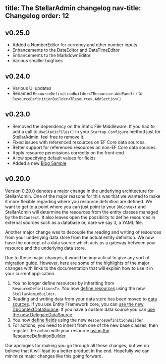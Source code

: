title: The StellarAdmin changelog
nav-title: Changelog
order: 12
---

## v0.25.0

* Added a NumberEditor for currency and other number inputs
* Enhancements to the DateEditor and DateTimeEditor
* Enhancements to the MarkdownEditor 
* Various smaller bugfixes

## v0.24.0

* Various UI updates
* Renamed `ResourceDefinitionBuilder<TResource>.AddPanel()` to `ResourceDefinitionBuilder<TResource>.AddSection()`

## v0.23.0

* Removed the dependency on the Static File Middleware. If you had to add a call to `UseStaticFiles()` in your `Startup.Configure` method just for StellarAdmin, feel free to remove it.
* Fixed issues with referenced resources on EF Core data sources.
* Better support for referenced resources on non-EF Core data sources.
* Apply resource permissions correctly on the front-end
* Allow specifying default values for fields
* Added a new [Blog Sample](https://github.com/stellar-admin/samples)

## v0.20.0

Version 0.20.0 denotes a major change in the underlying architecture for StellarAdmin. One of the major reasons for this was that we wanted to make it more flexible regarding where you resource definition are defined. We want to get to a point where you can just point to your `DbContext` and StellarAdmin will determine the resources from the entity classes managed by the `DbContext`. It also leaves open the possibility to define resources in external sources such as a database or, dare we say it, a YAML file.

Another major change was to decouple the reading and writing of resources from your underlying data store from the actual entity definition. We now have the concept of a data source which acts as a gateway between your resource and the underlying data store.

Due to these major changes, it would be impractical to give any sort of migration guide. However, here are some of the highlights of the major changes with links to the documentation that will explain how to use it in your current application.

1. You no longer define resources by inheriting from `ResourceDefinition<T>`. You now [define resources](resources) using the new `StellarAdminBuilder`.
1. Reading and writing data from your data store has been moved to [data sources](datasources). If you use Entity Framework core, you can [use the new DbContextDataSource](datasources#using-the-dbcontextdatasource). If you have a custom data source you can [use the new DelegateDataSource](datasources#using-the-delegatedatasource).
1. You now [define fields](fields) using the new `ResourceDefinitionBuilder`.
1. For actions, you need to inherit from one of the new base classes, then register the action with your resource [using the ResourceDefinitionBuilder](actions).

Our apologies for making you go through all these changes, but we do believe that it will lead to a better product in the end. Hopefully we can minimize major changes like this going forward.